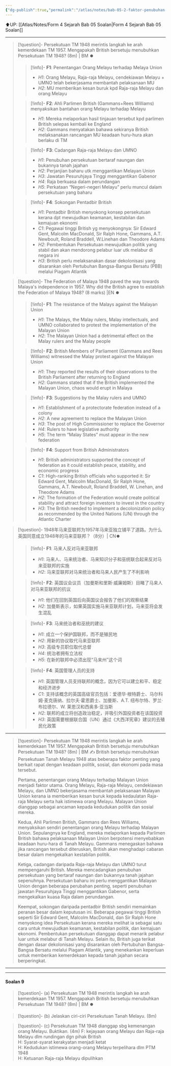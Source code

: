 ```yaml
---
{"dg-publish":true,"permalink":"/atlas/notes/bab-05-2-faktor-penubuhan-persekutuan-tanah-melayu/","noteIcon":""}
---
```


⬆️UP: [[Atlas/Notes/Form 4 Sejarah Bab 05 Soalan\|Form 4 Sejarah Bab 05 Soalan]]

---


> [!question]- Persekutuan TM 1948 merintis langkah ke arah kemerdekaan TM 1957. Mengapakah British bersetuju menubuhkan Persekutuan TM 1948? (8m)  | BM ⏺️
> > [!info]- **F1**: Penentangan Orang Melayu terhadap Melaya Union   
> > - *H1*: Orang Melayu, Raja-raja Melayu, cendekiawan Melayu + UMNO telah bekerjasama membantah pelaksanaan MU  
> > - *H2*: MU memberikan kesan buruk kpd Raja-raja Melayu dan orang Melayu  
> 
> > [!info]- **F2**: Ahli Parlimen British (Gammans+Rees Williams) menyaksikan bantahan  orang Melayu terhadap Melayu  
> > - *H1*: Mereka melaporkan hasil tinjauan  tersebut kpd parlimen British selepas kembali ke England  
> > - *H2*: Gammans menyatakan bahawa sekiranya British melaksanakan rancangan MU keadaan huru-hura akan berlaku di TM  
> 
> > [!info]- **F3**: Cadangan Raja-raja Melayu dan UMNO  
> > - *H1*: Penubuhan persekutuan bertaraf naungan dan bukannya tanah jajahan 
> > - *H2*: Perjanjian baharu utk menggantikan Melayan Union  
> > - *H3*: Jawatan Pesuruhjaya Tinggi menggantikan Gabenor
> > - *H4*: Raja berkuasa dalam perundangan 
> >- *H5*: Perkataan “Negeri-negeri Melayu” perlu muncul dalam persekutuan yang baharu
> 
> > [!info]- **F4**: Sokongan Pentadbir British  
> > - *H1*: Pentadbir British menyokong konsep persekutuan kerana dpt mewujudkan keamanan, kestabilan dan kemajuan ekonomi 
> > - *C1*: Pegawai tinggi British yg menyokongnya: Sir Edward Gent, Malcolm MacDonald, Sir Ralph Hone, Gammans, A.T. Newboult, Roland Braddell, W.Linehan dan Theodore Adams   
> > - *H2*: Pembentukan Persekutuan mewujudkan politik yang stabil dan akan mendorong pelabur luar utk melabur di negara ini 
> > - *H3*: British perlu melaksanakan dasar dekolonisasi yang disarankan oleh Pertubuhan Bangsa-Bangsa Bersatu (PBB) melalui Piagam Atlantik


> [!question]- The Federation of Malaya 1948 paved the way towards Malaya's independence in 1957. Why did the British agree to establish the Federation of Malaya 1948? (8 marks) |EN ⏺️
> > [!info]- **F1**: The resistance of the Malays against the Malayan Union  
> > - *H1*: The Malays, the Malay rulers, Malay intellectuals, and UMNO collaborated to protest the implementation of the Malayan Union  
> > - *H2*: The Malayan Union had a detrimental effect on the Malay rulers and the Malay people
>
> > [!info]- **F2**: British Members of Parliament (Gammans and Rees Williams) witnessed the Malay protest against the Malayan Union  
> > - *H1*: They reported the results of their observations to the British Parliament after returning to England  
> > - *H2*: Gammans stated that if the British implemented the Malayan Union, chaos would erupt in Malaya
>
> > [!info]- **F3**: Suggestions by the Malay rulers and UMNO  
> > - *H1*: Establishment of a protectorate federation instead of a colony  
> > - *H2*: A new agreement to replace the Malayan Union  
> > - *H3*: The post of High Commissioner to replace the Governor  
> > - *H4*: Rulers to have legislative authority  
> > - *H5*: The term “Malay States” must appear in the new federation
> 
> > [!info]- **F4**: Support from British Administrators  
> > - *H1*: British administrators supported the concept of federation as it could establish peace, stability, and economic progress  
> > - *C1*: High-ranking British officials who supported it: Sir Edward Gent, Malcolm MacDonald, Sir Ralph Hone, Gammans, A.T. Newboult, Roland Braddell, W. Linehan, and Theodore Adams  
> > - *H2*: The formation of the Federation would create political stability and attract foreign investors to invest in the country  
> > - *H3*: The British needed to implement a decolonization policy as recommended by the United Nations (UN) through the Atlantic Charter


> [!question]- 1948年马来亚联邦为1957年马来亚独立铺平了道路。为什么英国同意成立1948年的马来亚联邦？（8分）| CN⏺️
> > [!info]- **F1**: 马来人反对马来亚联邦  
> > - *H1*: 马来人、马来统治者、马来知识分子和巫统联合起来反对马来亚联邦的实施  
> > - *H2*: 马来亚联邦对马来统治者和马来人民产生了不利影响
> 
> > [!info]- **F2**: 英国议会议员（加曼斯和里斯·威廉姆斯）目睹了马来人对马来亚联邦的抗议  
> > - *H1*: 他们在回到英国后向英国议会报告了他们的观察结果  
> > - *H2*: 加曼斯表示，如果英国实施马来亚联邦计划，马来亚将会发生混乱
> 
> > [!info]- **F3**: 马来统治者和巫统的建议  
> > - *H1*: 成立一个保护国联邦，而不是殖民地  
> > - *H2*: 用新的协议取代马来亚联邦  
> > - *H3*: 高级专员职位取代总督  
> > - *H4*: 统治者拥有立法权  
> > - *H5*: 在新的联邦中必须出现“马来州”这个词
> 
> > [!info]- **F4**: 英国管理人员的支持  
> > - *H1*: 英国管理人员支持联邦的概念，因为它可以建立和平、稳定和经济进步  
> > - *C1*: 支持该概念的英国高级官员包括：爱德华·根特爵士、马尔科姆·麦克唐纳、拉尔夫·霍恩爵士、加曼斯、A.T. 纽布尔特、罗兰·布拉德尔、W. 莱恩汉和西奥多·亚当斯  
> > - *H2*: 联邦的成立将创造政治稳定，并吸引外国投资者在该国投资  
> > - *H3*: 英国需要根据联合国（UN）通过《大西洋宪章》建议的去殖民化政策

---

> [!question]- Persekutuan TM 1948 merintis langkah ke arah kemerdekaan TM 1957. Mengapakah British bersetuju menubuhkan Persekutuan TM 1948? (8m)  | BM ✍️
> British bersetuju menubuhkan Persekutuan Tanah Melayu 1948 atas beberapa faktor penting yang berkait rapat dengan keadaan politik, sosial, dan ekonomi pada masa tersebut.
>
> Pertama, penentangan orang Melayu terhadap Malayan Union menjadi faktor utama. Orang Melayu, Raja-raja Melayu, cendekiawan Melayu, dan UMNO bekerjasama membantah pelaksanaan Malayan Union kerana ia memberikan kesan buruk kepada kedaulatan Raja-raja Melayu serta hak istimewa orang Melayu. Malayan Union dianggap sebagai ancaman kepada kedudukan politik dan sosial mereka. 
> 
> Kedua, Ahli Parlimen British, Gammans dan Rees Williams, menyaksikan sendiri penentangan orang Melayu terhadap Malayan Union. Sepulangnya ke England, mereka melaporkan kepada Parlimen British bahawa pelaksanaan Malayan Union berpotensi menyebabkan keadaan huru-hara di Tanah Melayu. Gammans menegaskan bahawa jika rancangan tersebut diteruskan, British akan menghadapi cabaran besar dalam mengekalkan kestabilan politik.
> 
> Ketiga, cadangan daripada Raja-raja Melayu dan UMNO turut mempengaruhi British. Mereka mencadangkan penubuhan persekutuan yang bertaraf naungan dan bukannya tanah jajahan sepenuhnya. Persekutuan baharu ini perlu menggantikan Malayan Union dengan beberapa perubahan penting, seperti penubuhan jawatan Pesuruhjaya Tinggi menggantikan Gabenor, serta mengekalkan kuasa Raja dalam perundangan.
> 
> Keempat, sokongan daripada pentadbir British sendiri memainkan peranan besar dalam keputusan ini. Beberapa pegawai tinggi British seperti Sir Edward Gent, Malcolm MacDonald, dan Sir Ralph Hone menyokong idea Persekutuan kerana mereka melihat ia sebagai satu cara untuk mewujudkan keamanan, kestabilan politik, dan kemajuan ekonomi. Pembentukan persekutuan dianggap dapat menarik pelabur luar untuk melabur di Tanah Melayu. Selain itu, British juga terikat dengan dasar dekolonisasi yang disarankan oleh Pertubuhan Bangsa-Bangsa Bersatu melalui Piagam Atlantik, yang menekankan keperluan untuk memberikan kemerdekaan kepada tanah jajahan secara berperingkat.

---

---
#### Soalan 9  
> [!question]- (a) Persekutuan TM 1948 merintis langkah ke arah kemerdekaan TM 1957. Mengapakah British bersetuju menubuhkan Persekutuan TM 1948? (8m)  | BM ⏺️

> [!question]- (b) Jelaskan ciri-ciri Persekutuan Tanah Melayu. (8m)  

> [!question]- (c) Persekutuan TM 1948 dianggap sbg kemenangan orang Melayu. Buktikan. (4m)
F: kejayaan orang Melayu dan Raja-raja Melayu dlm rundingan dgn pihak British  
H: Syarat-syarat kerakyatan menjadi ketat  
H: Kedudukan istimewa orang-orang Melayu terpelihara dlm PTM 1948  
H: Ketuanan Raja-raja Melayu dipulihkan